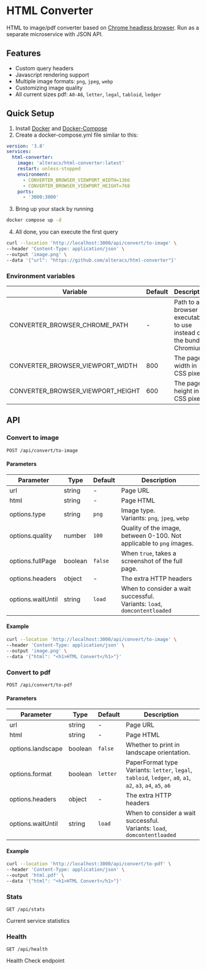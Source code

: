 # HTML Converter

HTML to image/pdf converter based on [Chrome headless browser](https://github.com/puppeteer/puppeteer). Run as a separate microservice with JSON API.

## Features

* Custom query headers
* Javascript rendering support
* Multiple image formats: `png`, `jpeg`, `webp`
* Customizing image quality
* All current sizes pdf: `A0-A6`, `letter`, `legal`, `tabloid`, `ledger`

## Quick Setup

1. Install [Docker](https://docs.docker.com/get-docker/) and [Docker-Compose](https://docs.docker.com/compose/install/)
2. Create a docker-compose.yml file similar to this:

```yaml
version: '3.8'
services:
  html-converter:
    image: 'alteracs/html-converter:latest'
    restart: unless-stopped
    environment:
      - CONVERTER_BROWSER_VIEWPORT_WIDTH=1366
      - CONVERTER_BROWSER_VIEWPORT_HEIGHT=768
    ports:
      - '3000:3000'
```

3. Bring up your stack by running
```sh
docker compose up -d
```

4. All done, you can execute the first query

```sh
curl --location 'http://localhost:3000/api/convert/to-image' \
--header 'Content-Type: application/json' \
--output 'image.png' \
--data '{"url": "https://github.com/alteracs/html-converter"}'
```

###  Environment variables

| Variable                          | Default | Description                                                         |
|-----------------------------------|---------|---------------------------------------------------------------------|
| CONVERTER_BROWSER_CHROME_PATH     | -       | Path to a browser executable to use instead of the bundled Chromium |
| CONVERTER_BROWSER_VIEWPORT_WIDTH  | 800     | The page width in CSS pixels.                                       |
| CONVERTER_BROWSER_VIEWPORT_HEIGHT | 600     | The page height in CSS pixels.                                      |

## API

### Convert to image

`POST /api/convert/to-image`

#### Parameters

| Parameter         | Type    | Default | Description                                                                     |
|-------------------|---------|---------|---------------------------------------------------------------------------------|
| url               | string  | -       | Page URL                                                                        |
| html              | string  | -       | Page HTML                                                                       |
| options.type      | string  | `png`   | Image type.<br/> Variants: `png`, `jpeg`, `webp`                                |
| options.quality   | number  | `100`   | Quality of the image, between 0-100. Not applicable to `png` images.            |
| options.fullPage  | boolean | `false` | When `true`, takes a screenshot of the full page.                               |
| options.headers   | object  | -       | The extra HTTP headers                                                          |
| options.waitUntil | string  | `load`  | When to consider a wait successful.  <br/> Variants: `load`, `domcontentloaded` |

#### Example

```sh
curl --location 'http://localhost:3000/api/convert/to-image' \
--header 'Content-Type: application/json' \
--output 'image.png' \
--data '{"html": "<h1>HTML Convert</h1>"}'
```

### Convert to pdf

`POST /api/convert/to-pdf`

#### Parameters

| Parameter         | Type    | Default  | Description                                                                                                       |
|-------------------|---------|----------|-------------------------------------------------------------------------------------------------------------------|
| url               | string  | -        | Page URL                                                                                                          |
| html              | string  | -        | Page HTML                                                                                                         |
| options.landscape | boolean | `false`  | Whether to print in landscape orientation.                                                                        |
| options.format    | boolean | `letter` | PaperFormat type <br/> Variants: `letter`, `legal`, `tabloid`, `ledger`, `a0`, `a1`, `a2`, `a3`, `a4`, `a5`, `a6` |
| options.headers   | object  | -        | The extra HTTP headers                                                                                            |
| options.waitUntil | string  | `load`   | When to consider a wait successful.  <br/> Variants: `load`, `domcontentloaded`                                   |
#### Example

```sh
curl --location 'http://localhost:3000/api/convert/to-pdf' \
--header 'Content-Type: application/json' \
--output 'html.pdf' \
--data '{"html": "<h1>HTML Convert</h1>"}'
```

### Stats

`GET /api/stats`

Current service statistics

### Health

`GET /api/health`

Health Check endpoint
